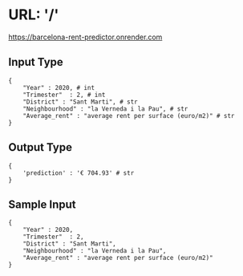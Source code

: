 # URL: '/'
<a href = "https://barcelona-rent-predictor.onrender.com"> https://barcelona-rent-predictor.onrender.com </a>
## Input Type
```
{
    "Year" : 2020, # int
    "Trimester"  : 2, # int
    "District" : "Sant Marti", # str
    "Neighbourhood" : "la Verneda i la Pau", # str
    "Average_rent" : "average rent per surface (euro/m2)" # str
}
```
## Output Type 
```
{
    'prediction' : '€ 704.93' # str
}
```
## Sample Input 
```
{
    "Year" : 2020, 
    "Trimester"  : 2, 
    "District" : "Sant Marti", 
    "Neighbourhood" : "la Verneda i la Pau", 
    "Average_rent" : "average rent per surface (euro/m2)"
}
```
